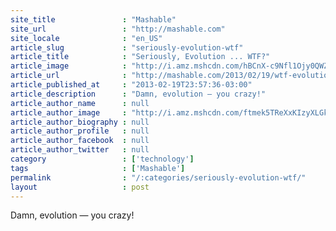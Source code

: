 ```yaml
---
site_title               : "Mashable"
site_url                 : "http://mashable.com"
site_locale              : "en_US"
article_slug             : "seriously-evolution-wtf"
article_title            : "Seriously, Evolution ... WTF?"
article_image            : "http://i.amz.mshcdn.com/hBCnX-c9Nfl1Ojy0QWZC2NedTrs=/1200x627/2013%2F02%2F20%2F92%2FLLAMA.d687c.jpg"
article_url              : "http://mashable.com/2013/02/19/wtf-evolution/"
article_published_at     : "2013-02-19T23:57:36-03:00"
article_description      : "Damn, evolution — you crazy!"
article_author_name      : null
article_author_image     : "http://i.amz.mshcdn.com/ftmek5TReXxKIzyXLGkIL_Exrxs=/90x90/2016%2F06%2F30%2F55%2F201503270cHeadshot_20.ba7c7.2b62e.jpg"
article_author_biography : null
article_author_profile   : null
article_author_facebook  : null
article_author_twitter   : null
category                 : ['technology']
tags                     : ['Mashable']
permalink                : "/:categories/seriously-evolution-wtf/"
layout                   : post
---
```


Damn, evolution — you crazy!
